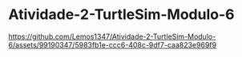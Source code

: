 # Atividade-2-TurtleSim-Modulo-6

https://github.com/Lemos1347/Atividade-2-TurtleSim-Modulo-6/assets/99190347/5983fb1e-ccc6-408c-9df7-caa823e969f9

